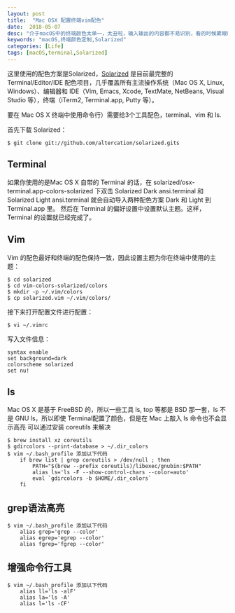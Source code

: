 ```yaml
---
layout: post
title:  "Mac OSX 配置终端vim配色"
date:  2018-05-07
desc: "介于macOS中的终端颜色太单一，太丑啦，输入输出的内容都不易识别，看的时候累眼睛，于是就去研究了下关于终端定制的方法，看到不断有人推荐 Solarized，看了一些截图，感觉还不错，决定试一下。"
keywords: "macOS,终端颜色定制,Solarized"
categories: [Life]
tags: [macOS,terminal,Solarized]
---
```



这里使用的配色方案是Solarized，[Solarized](http://ethanschoonover.com/solarized) 是目前最完整的 Terminal/Editor/IDE 配色项目，几乎覆盖所有主流操作系统（Mac OS X, Linux, Windows）、编辑器和 IDE（Vim, Emacs, Xcode, TextMate, NetBeans, Visual Studio 等），终端（iTerm2, Terminal.app, Putty 等）。

要在 Mac OS X 终端中使用命令行）需要给3个工具配色，terminal、vim 和 ls. 

首先下载 Solarized：
```
$ git clone git://github.com/altercation/solarized.gits
```

## Terminal

如果你使用的是Mac OS X 自带的 Terminal 的话，在 solarized/osx-terminal.app-colors-solarized 下双击 Solarized Dark ansi.terminal 和 Solarized Light ansi.terminal 就会自动导入两种配色方案 Dark 和 Light 到 Terminal.app 里。
然后在 Terminal 的偏好设置中设置默认主题。这样，Terminal 的设置就已经完成了。

## Vim

Vim 的配色最好和终端的配色保持一致，因此设置主题为你在终端中使用的主题：
```
$ cd solarized
$ cd vim-colors-solarized/colors
$ mkdir -p ~/.vim/colors
$ cp solarized.vim ~/.vim/colors/
```

接下来打开配置文件进行配置：
```
$ vi ~/.vimrc
```

写入文件信息：
```
syntax enable
set background=dark
colorscheme solarized
set nu!
```

## ls

Mac OS X 是基于 FreeBSD 的，所以一些工具 ls, top 等都是 BSD 那一套，ls 不是 GNU ls，所以即使 Terminal配置了颜色，但是在 Mac 上敲入 ls 命令也不会显示高亮
可以通过安装 coreutils 来解决

```
$ brew install xz coreutils
$ gdircolors --print-database > ~/.dir_colors
$ vim ~/.bash_profile 添加以下代码
    if brew list | grep coreutils > /dev/null ; then
        PATH="$(brew --prefix coreutils)/libexec/gnubin:$PATH"
        alias ls='ls -F --show-control-chars --color=auto'
        eval `gdircolors -b $HOME/.dir_colors`
    fi

```

## grep语法高亮

```
$ vim ~/.bash_profile 添加以下代码
    alias grep='grep --color'
    alias egrep='egrep --color'
    alias fgrep='fgrep --color'
```

## 增强命令行工具

```
$ vim ~/.bash_profile 添加以下代码
    alias ll='ls -alF'
    alias la='ls -A'
    alias l='ls -CF'
```